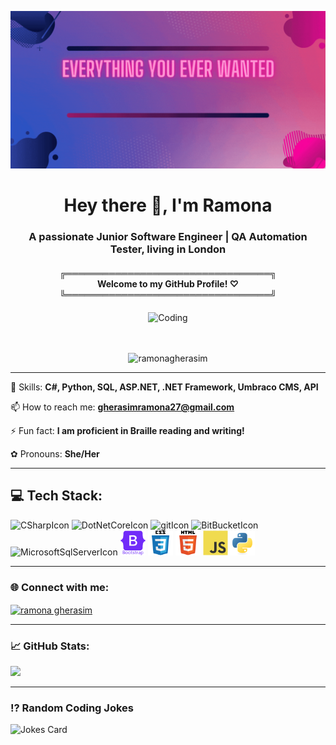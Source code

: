 
![](https://github.com/RamonaGherasim/RamonaGherasim/blob/main/Blue%20Pink%20Gradient%20Fashion%20Banner.gif)

<h1 align="center">Hey there 👋, I'm Ramona </h1>
<h3 align="center">A passionate Junior Software Engineer | QA Automation Tester, living in London</h3>
<h4 align="center">
╔═════════════════════════════════╗ <br/>
Welcome to my GitHub Profile! ♡     <br/> 
╚═════════════════════════════════╝
</h4>

<div align="center">
<img align="center" alt="Coding" width="400" src="https://media3.giphy.com/media/LMcB8XospGZO8UQq87/giphy.gif?cid=790b7611580200d609ee2f89a87a9d70ce1a26ade6cd754d&rid=giphy.gif&ct=g" />
</div>
<br>
<br>
<p align="center"> <img src="https://komarev.com/ghpvc/?username=ramonagherasim&label=Profile%20views&color=0e75b6&style=flat" alt="ramonagherasim" /> </p>


<hr />


🌱 Skills: **C#, Python, SQL, ASP.NET, .NET Framework, Umbraco CMS, API**

📫 How to reach me: **gherasimramona27@gmail.com**

⚡ Fun fact: **I am proficient in Braille reading and writing!**

✿ Pronouns: **She/Her**


<hr />


## 💻 Tech Stack:
<p align="left">
  <img src="https://cdn.jsdelivr.net/gh/devicons/devicon@latest/icons/csharp/csharp-original.svg" alt="CSharpIcon" width="40" height="40" /> 
  <img src="https://cdn.jsdelivr.net/gh/devicons/devicon@latest/icons/dotnetcore/dotnetcore-original.svg" alt="DotNetCoreIcon" width="40" height="40" />
  <img src="https://cdn.jsdelivr.net/gh/devicons/devicon@latest/icons/git/git-original.svg" alt="gitIcon" width="40" height="40" />
  <img src="https://cdn.jsdelivr.net/gh/devicons/devicon@latest/icons/bitbucket/bitbucket-original.svg" alt="BitBucketIcon" width="40" height="40" /> 
  <img src="https://cdn.jsdelivr.net/gh/devicons/devicon@latest/icons/microsoftsqlserver/microsoftsqlserver-original.svg" alt="MicrosoftSqlServerIcon" width="40" height="40" />   
  <img src="https://raw.githubusercontent.com/devicons/devicon/master/icons/bootstrap/bootstrap-plain-wordmark.svg" alt="bootstrap" width="40" height="40"/>
  <img src="https://raw.githubusercontent.com/devicons/devicon/master/icons/css3/css3-original-wordmark.svg" alt="css3" width="40" height="40"/>
  <img src="https://raw.githubusercontent.com/devicons/devicon/master/icons/html5/html5-original-wordmark.svg" alt="html5" width="40" height="40"/> </a>
  <img src="https://raw.githubusercontent.com/devicons/devicon/master/icons/javascript/javascript-original.svg" alt="javascript" width="40" height="40"/>    
  <img src="https://raw.githubusercontent.com/devicons/devicon/master/icons/python/python-original.svg" alt="python" width="40" height="40"/>
</p>
<hr />


### 🌐 Connect with me:
<p align="left">
<a href="https://www.linkedin.com/in/ramona-gherasim-55a294b9/ target="blank"><img align="center" src="https://raw.githubusercontent.com/rahuldkjain/github-profile-readme-generator/master/src/images/icons/Social/linked-in-alt.svg" alt="ramona gherasim" height="30" width="40" /></a>
</p>


<hr />



### 📈 GitHub Stats:
![](https://github-readme-stats.vercel.app/api/top-langs/?username=ramonagherasim&theme=dark&hide_border=false&include_all_commits=false&count_private=false&layout=compact)

<hr />

### ⁉ Random Coding Jokes
![Jokes Card](https://readme-jokes.vercel.app/api?hideBorder&theme=cobalt&qColor=%23944bcc&aColor=%23bbdb51)

